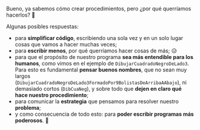 Bueno, ya sabemos cómo crear procedimientos, pero ¿por qué querríamos hacerlos? :thought_balloon:

Algunas posibles respuestas:

- para **simplificar código**, escribiendo una sola vez y en un solo lugar cosas que vamos a hacer muchas veces;
- para **escribir menos**, por qué querríamos hacer cosas de más; :disappointed_relieved:
- para que el propósito de nuestro programa **sea más entendible para los humanos**, como vimos en el ejemplo de `DibujarCuadradoNegroDeLado3`. Para esto es fundamental **pensar buenos nombres**, que no sean muy largos (`DibujarCuadradoNegroDeLado3FormadoPor9BolistasDeArribaAAbajo`), ni demasiado cortos (`DibCuaNeg`), y sobre todo que **dejen en claro qué hace nuestro procedimiento**;
- para comunicar la **estrategia** que pensamos para resolver nuestro **problema**;
- y como consecuencia de todo esto: para **poder escribir programas más poderosos**. :raised_hands:
